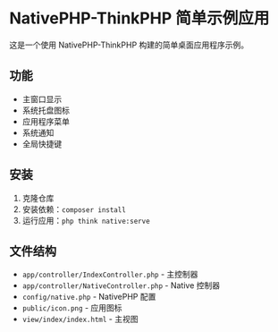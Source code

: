 # NativePHP-ThinkPHP 简单示例应用

这是一个使用 NativePHP-ThinkPHP 构建的简单桌面应用程序示例。

## 功能

- 主窗口显示
- 系统托盘图标
- 应用程序菜单
- 系统通知
- 全局快捷键

## 安装

1. 克隆仓库
2. 安装依赖：`composer install`
3. 运行应用：`php think native:serve`

## 文件结构

- `app/controller/IndexController.php` - 主控制器
- `app/controller/NativeController.php` - Native 控制器
- `config/native.php` - NativePHP 配置
- `public/icon.png` - 应用图标
- `view/index/index.html` - 主视图

